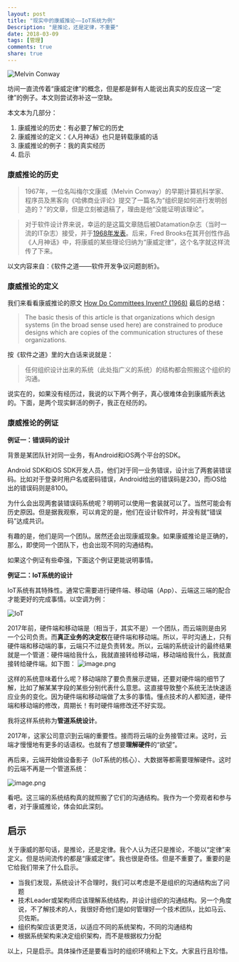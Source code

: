 ```yaml
---
layout: post
title: "现实中的康威推论——IoT系统为例"
Description: "是推论，还是定律，不重要"
date: 2018-03-09
tags: [管理]
comments: true
share: true
---
```

![Melvin Conway](/assets/images/292372-399fdb9f12dcd32b.png)


坊间一直流传着“康威定律”的概念，但是都是鲜有人能说出真实的反应这一“定律”的例子。本文则尝试弥补这一空缺。

本文本为几部分：

1. 康威推论的历史：有必要了解它的历史
2. 康威推论的定义：《人月神话》也只是转载康威的话
3. 康威推论的例子：我的真实经历
4. 启示

### 康威推论的历史

> 1967年，一位名叫梅尔文康威（Melvin Conway）的早期计算机科学家、程序员及黑客向《哈佛商业评论》提交了一篇名为“组织是如何进行发明创造的？”的文章，但是立刻被退稿了，理由是他“没能证明该理论”。

> 对于软件设计界来说，幸运的是这篇文章随后被Datamation杂志（当时一流的IT杂志）接受，并于[1968年发表](http://www.melconway.com/Home/pdf/committees.pdf)。后来，Fred Brooks在其开创性作品《人月神话》中，将康威的某些理论归纳为“康威定律”，这个名字就这样流传了下来。

以文内容来自：《软件之道——软件开发争议问题剖析》。

### 康威推论的定义
我们来看看康威推论的原文 [How Do Committees Invent? (1968)](http://www.melconway.com/Home/pdf/committees.pdf) 最后的总结：

> The basic thesis of this article is that organizations which design systems (in the broad sense used here) are constrained to produce designs which are copies of the communication structures of these organizations.

按《软件之道》里的大白话来说就是：

> 任何组织设计出来的系统（此处指广义的系统）的结构都会照搬这个组织的沟通。

说实在的，如果没有经历过，我说的以下两个例子，真心很难体会到康威所表达的。下面，是两个现实鲜活的例子，我正在经历的。


### 康威推论的例证

**例证一：错误码的设计**

背景是某团队针对同一业务，有Android和iOS两个平台的SDK。

Android SDK和iOS SDK开发人员，他们对于同一业务错误，设计出了两套装错误码。比如对于登录时用户名或密码错误，Android给出的错误码是230，而iOS给出的错误码则是8100。

为什么会出现两套装错误码系统呢？明明可以使用一套装就可以了。当然可能会有历史原因。但是据我观察，可以肯定的是，他们在设计软件时，并没有就“错误码”达成共识。

有趣的是，他们是同一个团队。居然还会出现康威现象。如果康威推论是正确的，那么，即使同一个团队下，也会出现不同的沟通结构。

如果这个例证有些牵强，下面这个例证更能说明事情。

**例证二：IoT系统的设计**

IoT系统有其特殊性。通常它需要进行硬件端、移动端（App）、云端这三端的配合才能更好的完成事情。以空调为例：

![IoT](/assets/images/292372-3d7a6201125766cb.png)

2017年前，硬件端和移动端是（相当于，其实不是）一个团队，而云端则是由另一个公司负责。而**真正业务的决定权**在硬件端和移动端。所以，平时沟通上，只有硬件端和移动端的事，云端只不过是负责转发。所以，云端的系统设计的最终结果就是一个管道：硬件端给我什么，我就直接转给移动端，移动端给我什么，我就直接转给硬件端。如下图：
![image.png](/assets/images/292372-5af3774f1615a94d.png)


这样的系统意味着什么呢？移动端除了要负责展示逻辑，还要对硬件端的细节了解，比如了解某某字段的某些分别代表什么意思。这直接导致整个系统无法快速适应业务的变化。因为硬件端和移动端做了太多的事情。懂点技术的人都知道，硬件端和移动端的修改，周期长！有时硬件端修改还不好实现。

我将这样系统称为**管道系统设计**。

2017年，这家公司意识到云端的重要性。接而将云端的业务接管过来。这时，云端才慢慢地有更多的话语权。也就有了想要**理解硬件**的“欲望”。

再后来，云端开始做设备影子（IoT系统的核心）、大数据等都需要理解硬件。这时的云端不再是一个管道系统：

![image.png](/assets/images/292372-337688636b3f2f23.png)

看吧。这三端的系统结构真的就照搬了它们的沟通结构。我作为一个旁观者和参与者，对于康威推论，体会如此深刻。


## 启示
关于康威的那句话，是推论，还是定律。我个人认为还只是推论，不能以“定律”来定义。但是坊间流传的都是“康威定律”。我也很是奇怪。但是不重要了。重要的是它给我们带来了什么启示。

* 当我们发现，系统设计不合理时，我们可以考虑是不是组织的沟通结构出了问题
* 技术Leader或架构师应该理解系统结构，并设计组织的沟通结构。另一个角度说，不了解技术的人，我很好奇他们是如何管理好一个技术团队，比如马云、贝佐斯。
* 组织构架应该更灵活，以适应不同的系统架构，不同的沟通结构
* 根据系统架构来决定组织架构，而不是根据权力分配

以上，只是启示。具体操作还是要看当时的组织环境和上下文。大家且行且珍惜。
